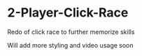 # 2-Player-Click-Race
Redo of click race to further memorize skills

Will add more styling and video usage soon
